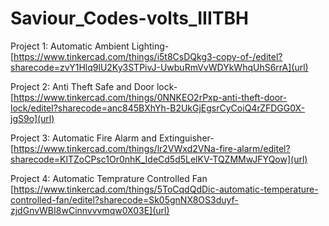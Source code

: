 # Saviour_Codes-volts_IIITBH

Project 1: Automatic Ambient Lighting-
[https://www.tinkercad.com/things/i5t8CsDQkg3-copy-of-/editel?sharecode=zvY1Hlq9lU2Ky3STPivJ-UwbuRmVvWDYkWhqUhS6rrA](url)

Project 2: Anti Theft Safe and Door lock-
[https://www.tinkercad.com/things/0NNKEO2rPxp-anti-theft-door-lock/editel?sharecode=anc845BXhYh-B2UkGjEgsrCyCoiQ4rZFDGG0X-jgS9o](url)

Project 3: Automatic Fire Alarm and Extinguisher-
[https://www.tinkercad.com/things/lr2VWxd2VNa-fire-alarm/editel?sharecode=KlTZoCPsc1Or0nhK_IdeCd5d5LelKV-TQZMMwJFYQow](url)

Project 4: Automatic Temprature Controlled Fan
[https://www.tinkercad.com/things/5ToCqdQdDic-automatic-temperature-controlled-fan/editel?sharecode=Sk05gnNX8OS3duyf-zjdGnvWBI8wCinnvvvmqw0X03E](url)

